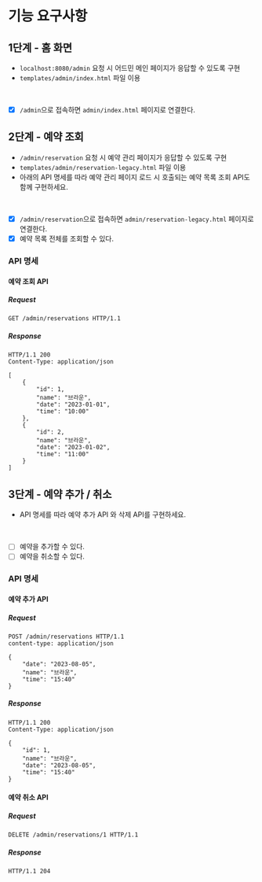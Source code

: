 # 기능 요구사항

## 1단계 - 홈 화면

- `localhost:8080/admin` 요청 시 어드민 메인 페이지가 응답할 수 있도록 구현
- `templates/admin/index.html` 파일 이용

<br>

- [x] `/admin`으로 접속하면 `admin/index.html` 페이지로 연결한다.

## 2단계 - 예약 조회

- `/admin/reservation` 요청 시 예약 관리 페이지가 응답할 수 있도록 구현
- `templates/admin/reservation-legacy.html` 파일 이용
- 아래의 API 명세를 따라 예약 관리 페이지 로드 시 호출되는 예약 목록 조회 API도 함께 구현하세요.

<br>

- [x] `/admin/reservation`으로 접속하면 `admin/reservation-legacy.html` 페이지로 연결한다.
- [x] 예약 목록 전체를 조회할 수 있다. 

### API 명세

#### 예약 조회 API

##### Request

```http request
GET /admin/reservations HTTP/1.1
```

##### Response

```http request
HTTP/1.1 200 
Content-Type: application/json

[
    {
        "id": 1,
        "name": "브라운",
        "date": "2023-01-01",
        "time": "10:00"
    },
    {
        "id": 2,
        "name": "브라운",
        "date": "2023-01-02",
        "time": "11:00"
    }
]
```

## 3단계 - 예약 추가 / 취소

- API 명세를 따라 예약 추가 API 와 삭제 API를 구현하세요.

<br>

- [ ] 예약을 추가할 수 있다. 
- [ ] 예약을 취소할 수 있다. 

### API 명세

#### 예약 추가 API

##### Request

```http request
POST /admin/reservations HTTP/1.1
content-type: application/json

{
    "date": "2023-08-05",
    "name": "브라운",
    "time": "15:40"
}
```

##### Response

```http request
HTTP/1.1 200 
Content-Type: application/json

{
    "id": 1,
    "name": "브라운",
    "date": "2023-08-05",
    "time": "15:40"
}
```

#### 예약 취소 API

##### Request
```http request
DELETE /admin/reservations/1 HTTP/1.1
```

##### Response

```http request
HTTP/1.1 204
```
